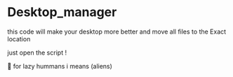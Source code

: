 # Desktop_manager
this code will make your desktop more better and move all files to the Exact location

just open the script !

🤣 for lazy hummans i means (aliens)
